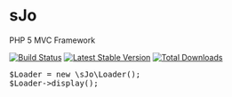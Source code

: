 sJo
=======

PHP 5 MVC Framework

[![Build Status](https://travis-ci.org/johnstyle/sjo.png?branch=master)](https://travis-ci.org/johnstyle/sjo) [![Latest Stable Version](https://poser.pugx.org/johnstyle/sjo/v/stable.png)](https://packagist.org/packages/johnstyle/sjo) [![Total Downloads](https://poser.pugx.org/johnstyle/sjo/downloads.png)](https://packagist.org/packages/johnstyle/sjo)

<pre>
$Loader = new \sJo\Loader();
$Loader->display();
</pre>
